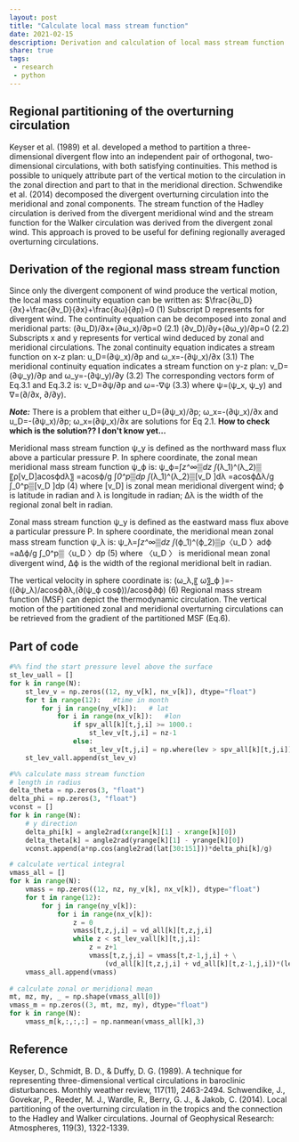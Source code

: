 ```yaml
---
layout: post
title: "Calculate local mass stream function"
date: 2021-02-15
description: Derivation and calculation of local mass stream function
share: true
tags:
 - research
 - python
---
```


## Regional partitioning of the overturning circulation

Keyser et al. (1989) et al. developed a method to partition a three-dimensional divergent flow into an independent pair of orthogonal, two-dimensional circulations, with both satisfying continuities. This method is possible to uniquely attribute part of the vertical motion to the circulation in the zonal direction and part to that in the meridional direction. Schwendike et al. (2014) decomposed the divergent overturning circulation into the meridional and zonal components. The stream function of the Hadley circulation is derived from the divergent meridional wind and the stream function for the Walker circulation was derived from the divergent zonal wind. This approach is proved to be useful for defining regionally averaged overturning circulations.

## Derivation of the regional mass stream function

Since only the divergent component of wind produce the vertical motion, the local mass continuity equation can be written as:
$\frac{∂u_D}{∂x}+\frac{∂v_D}{∂x}+\frac{∂ω}{∂p}=0   (1)
Subscript D represents for divergent wind. 
The continuity equation can be decomposed into zonal and meridional parts:
(∂u_D)/∂x+(∂ω_x)/∂p=0   (2.1)
(∂v_D)/∂y+(∂ω_y)/∂p=0   (2.2)
Subscripts x and y represents for vertical wind deduced by zonal and meridional circulations. 
The zonal continuity equation indicates a stream function on x-z plan:
u_D=(∂ψ_x)/∂p and ω_x=-(∂ψ_x)/∂x   (3.1)
The meridional continuity equation indicates a stream function on y-z plan:
v_D=(∂ψ_y)/∂p and ω_y=-(∂ψ_y)/∂y   (3.2)
The corresponding vectors form of Eq.3.1 and Eq.3.2 is:
v_D=∂ψ/∂p and ω=-∇ψ   (3.3)
where ψ=(ψ_x, ψ_y) and ∇=(∂/∂x, ∂/∂y).

***Note:*** There is a problem that either u_D=(∂ψ_x)/∂p;  ω_x=-(∂ψ_x)/∂x and u_D=-(∂ψ_x)/∂p;  ω_x=(∂ψ_x)/∂x are solutions for Eq 2.1. **How to check which is the solution?? I don't know yet...**

Meridional mass stream function ψ_y is defined as the northward mass flux above a particular pressure P. In sphere coordinate, the zonal mean meridional mass stream function ψ_ϕ is:
ψ_ϕ=∫_z^∞▒dz ∫_(λ_1)^(λ_2)▒〖ρ[v_D]acosϕdλ〗
=acosϕ/g ∫_0^p▒dp ∫_(λ_1)^(λ_2)▒[v_D ]dλ
=acosϕ∆λ/g ∫_0^p▒[v_D ]dp     (4)
where [v_D] is zonal mean meridional divergent wind; ϕ is latitude in radian and λ is longitude in radian; ∆λ is the width of the regional zonal belt in radian.

Zonal mass stream function ψ_y is defined as the eastward mass flux above a particular pressure P. In sphere coordinate, the meridional mean zonal mass stream function ψ_λ is:
ψ_λ=∫_z^∞▒dz ∫_(ϕ_1)^(ϕ_2)▒ρ〈u_D 〉adϕ
=a∆ϕ/g ∫_0^p▒〈u_D 〉dp    (5)
where 〈u_D 〉 is meridional mean zonal divergent wind, ∆ϕ is the width of the regional meridional belt in radian.

The vertical velocity in sphere coordinate is:
(ω_λ,〖 ω〗_ϕ )=-((∂ψ_λ)/acosϕ∂λ,(∂(ψ_ϕ cosϕ))/acosϕ∂ϕ)   (6)
Regional mass stream function (MSF) can depict the thermodynamic circulation. The vertical motion of the partitioned zonal and meridional overturning circulations can be retrieved from the gradient of the partitioned MSF (Eq.6).   

## Part of code
```python
#%% find the start pressure level above the surface
st_lev_uall = []
for k in range(N):
    st_lev_v = np.zeros((12, ny_v[k], nx_v[k]), dtype="float")
    for t in range(12):   #time in month
        for j in range(ny_v[k]):   # lat
            for i in range(nx_v[k]):   #lon
                if spv_all[k][t,j,i] >= 1000.:
                    st_lev_v[t,j,i] = nz-1
                else:    
                    st_lev_v[t,j,i] = np.where(lev > spv_all[k][t,j,i])[0][0]-1      
    st_lev_vall.append(st_lev_v)       

#%% calculate mass stream function   
# length in radius
delta_theta = np.zeros(3, "float")
delta_phi = np.zeros(3, "float")
vconst = []
for k in range(N):
    # y direction
    delta_phi[k] = angle2rad(xrange[k][1] - xrange[k][0])
    delta_theta[k] = angle2rad(yrange[k][1] - yrange[k][0])
    vconst.append(a*np.cos(angle2rad(lat[30:151]))*delta_phi[k]/g)

# calculate vertical integral       
vmass_all = []
for k in range(N):
    vmass = np.zeros((12, nz, ny_v[k], nx_v[k]), dtype="float")
    for t in range(12):
        for j in range(ny_v[k]):
            for i in range(nx_v[k]):
                z = 0
                vmass[t,z,j,i] = vd_all[k][t,z,j,i]
                while z < st_lev_vall[k][t,j,i]:
                    z = z+1
                    vmass[t,z,j,i] = vmass[t,z-1,j,i] + \
                        (vd_all[k][t,z,j,i] + vd_all[k][t,z-1,j,i])*(lev[z]-lev[z-1])*100./2                                  
    vmass_all.append(vmass)                    
    
# calculate zonal or meridional mean
mt, mz, my, _ = np.shape(vmass_all[0])   
vmass_m = np.zeros((3, mt, mz, my), dtype="float")
for k in range(N):
    vmass_m[k,:,:,:] = np.nanmean(vmass_all[k],3)
```        

## Reference
Keyser, D., Schmidt, B. D., & Duffy, D. G. (1989). A technique for representing three-dimensional vertical circulations in baroclinic disturbances. Monthly weather review, 117(11), 2463-2494.
Schwendike, J., Govekar, P., Reeder, M. J., Wardle, R., Berry, G. J., & Jakob, C. (2014). Local partitioning of the overturning circulation in the tropics and the connection to the Hadley and Walker circulations. Journal of Geophysical Research: Atmospheres, 119(3), 1322-1339.